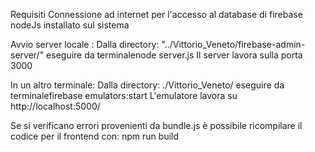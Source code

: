 Requisiti
Connessione ad internet per l'accesso al database di firebase
nodeJs installato sul sistema

Avvio server locale : 
Dalla directory: "../Vittorio_Veneto/firebase-admin-server/" eseguire da terminalenode server.js
Il server lavora sulla porta 3000

In un altro terminale:
Dalla directory: ./Vittorio_Veneto/ eseguire da terminalefirebase emulators:start
L'emulatore lavora su http://localhost:5000/ 

Se si verificano errori provenienti da bundle.js è possibile ricompilare il codice per il frontend con:
    npm run build

